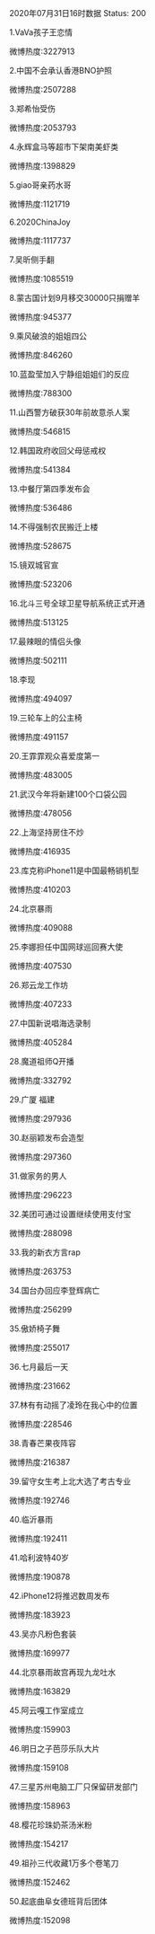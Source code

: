 2020年07月31日16时数据
Status: 200

1.VaVa孩子王恋情

微博热度:3227913

2.中国不会承认香港BNO护照

微博热度:2507288

3.郑希怡受伤

微博热度:2053793

4.永辉盒马等超市下架南美虾类

微博热度:1398829

5.giao哥亲药水哥

微博热度:1121719

6.2020ChinaJoy

微博热度:1117737

7.吴昕侧手翻

微博热度:1085519

8.蒙古国计划9月移交30000只捐赠羊

微博热度:945377

9.乘风破浪的姐姐四公

微博热度:846260

10.蓝盈莹加入宁静组姐姐们的反应

微博热度:788300

11.山西警方破获30年前故意杀人案

微博热度:546815

12.韩国政府收回父母惩戒权

微博热度:541384

13.中餐厅第四季发布会

微博热度:536486

14.不得强制农民搬迁上楼

微博热度:528675

15.镜双城官宣

微博热度:523206

16.北斗三号全球卫星导航系统正式开通

微博热度:513125

17.最辣眼的情侣头像

微博热度:502111

18.李现

微博热度:494097

19.三轮车上的公主椅

微博热度:491157

20.王霏霏观众喜爱度第一

微博热度:483005

21.武汉今年将新建100个口袋公园

微博热度:478056

22.上海坚持房住不炒

微博热度:416935

23.库克称iPhone11是中国最畅销机型

微博热度:410203

24.北京暴雨

微博热度:409088

25.李娜担任中国网球巡回赛大使

微博热度:407530

26.郑云龙工作坊

微博热度:407233

27.中国新说唱海选录制

微博热度:405284

28.魔道祖师Q开播

微博热度:332792

29.广厦 福建

微博热度:297936

30.赵丽颖发布会造型

微博热度:297360

31.做家务的男人

微博热度:296223

32.美团可通过设置继续使用支付宝

微博热度:288098

33.我的新衣方言rap

微博热度:263753

34.国台办回应李登辉病亡

微博热度:256299

35.傲娇椅子舞

微博热度:255017

36.七月最后一天

微博热度:231662

37.林有有动摇了凌玲在我心中的位置

微博热度:228546

38.青春芒果夜阵容

微博热度:216387

39.留守女生考上北大选了考古专业

微博热度:192746

40.临沂暴雨

微博热度:192411

41.哈利波特40岁

微博热度:190878

42.iPhone12将推迟数周发布

微博热度:183923

43.吴亦凡粉色套装

微博热度:169977

44.北京暴雨故宫再现九龙吐水

微博热度:163829

45.阿云嘎工作室成立

微博热度:159903

46.明日之子芭莎乐队大片

微博热度:159108

47.三星苏州电脑工厂只保留研发部门

微博热度:158963

48.樱花珍珠奶茶汤米粉

微博热度:154217

49.祖孙三代收藏1万多个卷笔刀

微博热度:152462

50.起底曲阜女德班背后团体

微博热度:152098

